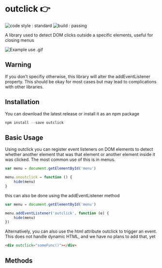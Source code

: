 # outclick 👉
![code style : standard](https://img.shields.io/badge/code%20style-standard-brightgreen.svg)
![build : passing](https://img.shields.io/badge/build-passing-brightgreen.svg)

A library used to detect DOM clicks outside a specific elements, useful for closing menus

![Example use .gif](https://raw.githubusercontent.com/joe-tom/outclick/master/test/outclick.gif)

## Warning
If you don't specifiy otherwise, this library will alter the addEventListener property. This should be okay for most cases but may lead to complications with other libraries. 

## Installation
You can download the latest release or install it as an npm package
```javascript
npm install --save outclick
```

## Basic Usage
Using outclick you can register event listeners on DOM elements to detect whether another element that was that element or another element inside it was clicked.
The most common use of this is in menus.
```javascript
var menu = document.getElementById('menu')

menu.onoutclick = function () {
	hide(menu)
}
```
this can also be done using the addEventListener method
```javascript
var menu = document.getElementById('menu')

menu.addEventListener('outclick', function (e) {
	hide(menu)
})
```
Alternatively, you can also use the html attribute outclick to trigger an event.
This does not handle dynamic HTML, and we have no plans to add that, yet
```html
<div outclick="someFunc()"></div>
```

## Methods
